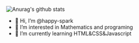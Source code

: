 ![Anurag's github stats](https://github-readme-stats.vercel.app/api?username=happy-spark&show_icons=true&theme=tokyonight)
<!---
![Top Langs](https://github-readme-stats.vercel.app/api/top-langs/?username=happy-spark&layout=compact&theme=tokyonight)
--->
- 👋 Hi, I’m @happy-spark
- 👀 I’m interested in Mathematics and programing
- 🌱 I’m currently learning HTML&CSS&Javascript

<!---
happy-spark/happy-spark is a ✨ special ✨ repository because its `README.md` (this file) appears on your GitHub profile.
You can click the Preview link to take a look at your changes.
--->
